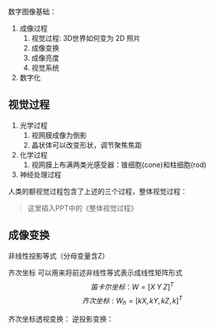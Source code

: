 数字图像基础：
1. 成像过程
    1. 视觉过程: 3D世界如何变为 2D 照片 
    2. 成像变换
    3. 成像亮度
    4. 视觉系统
2. 数字化

## 视觉过程
1. 光学过程
   1. 视网膜成像为倒影
   2. 晶状体可以改变形状，调节聚焦焦距
2. 化学过程
   1. 视网膜上布满两类光感受器：锥细胞(cone)和柱细胞(rod)
3. 神经处理过程

人类的额视觉过程包含了上述的三个过程，整体视觉过程：
> 这里插入PPT中的《整体视觉过程》
## 成像变换

非线性投影等式（分母变量含Z）

齐次坐标
可以用来将前述非线性等式表示成线性矩阵形式
$$
笛卡尔坐标：W = \left[X \; Y \; Z \right]^T 
$$
$$
齐次坐标: W_h = [kX,kY,kZ,k]^T
$$

齐次坐标透视变换：
逆投影变换：